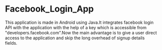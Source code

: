 # Facebook_Login_App
This application is made in Android using Java.It integrates facebook login API with the application with the help of a key which is accessible from "developers.facebook.com".Now the main advantage is to give a user direct access to the application and skip the long overhead of signup details fields.
